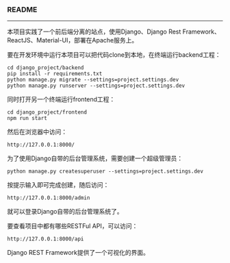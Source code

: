 ### README
---
本项目实践了一个前后端分离的站点，使用Django、Django Rest Framework、ReactJS、Material-UI，部署在Apache服务上。

要在开发环境中运行本项目可以把代码clone到本地，在终端运行backend工程：

	cd django_project/backend
	pip install -r requirements.txt
	python manage.py migrate --settings=project.settings.dev
	python manage.py runserver --settings=project.settings.dev
	
同时打开另一个终端运行frontend工程：

	cd django_project/frontend
	npm run start
	
然后在浏览器中访问：
	
	http://127.0.0.1:8000/

为了使用Django自带的后台管理系统，需要创建一个超级管理员：

	python manage.py createsuperuser --settings=project.settings.dev

按提示输入即可完成创建，随后访问：

	http://127.0.0.1:8000/admin

就可以登录Django自带的后台管理系统了。

要查看项目中都有哪些RESTFul API，可以访问：

	http://127.0.0.1:8000/api

Django REST Framework提供了一个可视化的界面。





